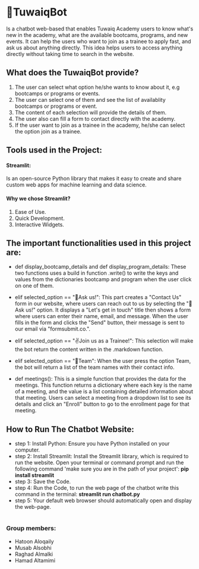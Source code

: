 
# **👾TuwaiqBot** 
Is a chatbot web-based that enables Tuwaiq Academy users to know what's new in the academy, what are the available bootcams, programs, and new events. It can help the users who want to join as a trainee to apply fast, and ask us about anything directly. 
This idea helps users to access anything directly without taking time to search in the website.


## What does the TuwaiqBot provide?
1. The user can select what option he/she wants to know about it, e.g bootcamps or programs or events.
2. The user can select one of them and see the list of availablity bootcamps or programs or event.
3. The content of each selection will provide the details of them.
4. The user also can fill a form to contact directly with the academy.
5. If the user want to join as a trainee in the academy, he/she can select the option join as a trainee.

## Tools used in the Project:
#### Streamlit:
Is an open-source Python library that makes it easy to create and share custom web apps for machine learning and data science.

#### Why we chose Streamlit?
1. Ease of Use.
2. Quick Development.
3. Interactive Widgets.

## The important functionalities used in this project are: 
- def display_bootcamp_details and def display_program_details:
  These two functions uses a build in function .write() to write the keys and values from the dictionaries bootcamp and program when the user click on one of them.

- elif selected_option == "🧐Ask us!":
  This part creates a "Contact Us" form in our website, where users can reach out to us by selecting the "🧐Ask us!" option. It displays a "Let's get in touch" 
  title then shows a form where users can enter their name, email, and message. When the user fills in the form and clicks the "Send" button, their message is sent to our 
  email via "formsubmit.co.".
  
- elif selected_option == "✌️Join us as a Trainee!":
  This selection will make the bot return the content written in the .markdown function.
  
-  elif selected_option == "🦾Team":
  When the user press the option Team, the bot will return a list of the team names with their contact info.

- def meetings():
  This is a simple function that provides the data for the meetings. This function returns a dictionary where each key is the name of a meeting, and the value is a list containing detailed information 
  about that meeting. Users can select a meeting from a dropdown list to see its details and click an "Enroll" button to go to the enrollment page for that meeting.

## How to Run The Chatbot Website:
- step 1:
 Install Python: Ensure you have Python installed on your computer.
- step 2:
 Install Streamlit: Install the Streamlit library, which is required to run the website. Open your terminal or command prompt and run 
 the following command 'make sure you are in the path of your project': 
     **pip install streamlit**
- step 3:
 Save the Code.
- step 4:
 Run the Code, to run the web page of the chatbot write this command in the terminal:
     **streamlit run chatbot.py** 
- step 5:
 Your default web browser should automatically open and display the web-page.

#
### Group members:
- Hatoon Aloqaily
- Musab Alsobhi
- Raghad Almalki
- Hamad Altamimi
